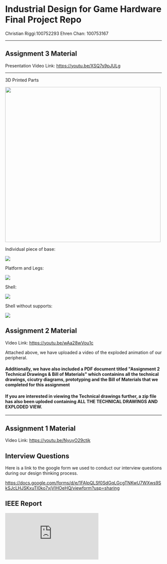 # Industrial Design for Game Hardware Final Project Repo

Christian Riggi:100752293
Ehren Chan: 100753167
____________________________________________________________
## Assignment 3 Material

Presentation Video Link:
https://youtu.be/XSQ7s9pJULg
____________________________________________________________

3D Printed Parts

<img src="https://cdn.discordapp.com/attachments/686777864875409409/1040812977487626250/851A059F-C3CF-40E8-9026-C874C1A34ABA.jpg" height="500" width="500" >

Individual piece of base:

<img src="https://cdn.discordapp.com/attachments/686777864875409409/1040785487507488818/image.png" >

Platform and Legs:

<img src="https://cdn.discordapp.com/attachments/686777864875409409/1040786047098957894/image.png" >

Shell:

<img src="https://cdn.discordapp.com/attachments/686777864875409409/1040786589548294155/image.png" >

Shell without supports:

<img src="https://cdn.discordapp.com/attachments/686777864875409409/1040786782142341161/image.png" >

## Assignment 2 Material

Video Link:
https://youtu.be/wAa28wVou1c

Attached above, we have uploaded a video of the exploded animation of our peripheral.

#### Additionally, we have also included a PDF document titled "Assignment 2 Technical Drawings & Bill of Materials" which containins all the technical drawings, cicutry diagrams, prototyping and the Bill of Materials that we completed for this assignment

#### If you are interested in viewing the Technical drawings further, a zip file has also been uploded containing ALL THE TECHNICAL DRAWINGS AND EXPLODED VIEW.

____________________________________________________________

## Assignment 1 Material

Video Link:
https://youtu.be/NyuyO29ctjk

## Interview Questions

Here is a link to the google form we used to conduct our interview questions during our design thinking process.

https://docs.google.com/forms/d/e/1FAIpQLSf0SdGqLGcgTNKwU7WXws9SkSJcLHJSKxuTl0ko7xjVIHOeHQ/viewform?usp=sharing

## IEEE Report

![Game_Hardware_Assignment 1 Final Paper.pdf](https://github.com/dukeofdance/Game-Hardware-A1/files/9670870/Game_Hardware_Assignment.1.Final.Paper.pdf)



